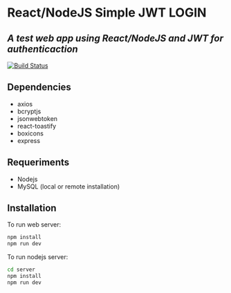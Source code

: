 # React/NodeJS Simple JWT LOGIN
## _A test web app using React/NodeJS and JWT for authenticaction_

[![Build Status](https://travis-ci.org/joemccann/dillinger.svg?branch=master)](https://travis-ci.org/joemccann/dillinger)

## Dependencies

- axios
- bcryptjs
- jsonwebtoken
- react-toastify
- boxicons
- express

## Requeriments
- Nodejs
- MySQL  (local or remote installation)


## Installation

To run web server:
```sh
npm install
npm run dev
```

To run nodejs server:
```sh
cd server
npm install
npm run dev
```

